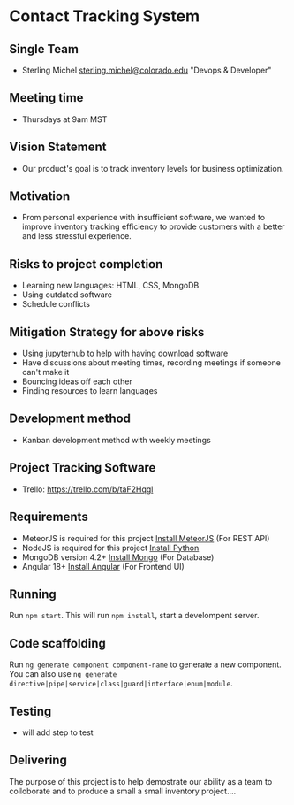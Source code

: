 # Contact Tracking System

## Single Team

* Sterling Michel <sterling.michel@colorado.edu> "Devops & Developer"


## Meeting time

* Thursdays at 9am MST

## Vision Statement

* Our product's goal is to track inventory levels for business optimization.

## Motivation

* From personal experience with insufficient software, we wanted to improve inventory tracking efficiency to provide customers with a better and less stressful experience.

## Risks to project completion

* Learning new languages: HTML, CSS, MongoDB
* Using outdated software
* Schedule conflicts
  
## Mitigation Strategy for above risks

* Using jupyterhub to help with having download software
* Have discussions about meeting times, recording meetings if someone can't make it
* Bouncing ideas off each other
* Finding resources to learn languages

## Development method

* Kanban development method with weekly meetings

## Project Tracking Software

* Trello: <https://trello.com/b/taF2Hqgl>

## Requirements

* MeteorJS is required for this project [Install MeteorJS](https://www.meteor.com/) (For REST API)
* NodeJS is required for this project [Install Python](http://www.nodejs.org/downloads) 
* MongoDB version 4.2+ [Install Mongo](https://www.mongodb.com/) (For Database)
* Angular 18+ [Install Angular](https://v17.angular.io/guide/setup-local) (For Frontend UI)

## Running

Run `npm start`. This will run `npm install`, start a develompent server.

## Code scaffolding

Run `ng generate component component-name` to generate a new component. You can also use `ng generate directive|pipe|service|class|guard|interface|enum|module`.

## Testing

* will add step to test

## Delivering

The purpose of this project is to help demostrate our ability as a team to colloborate and to produce a small
a small inventory project....


